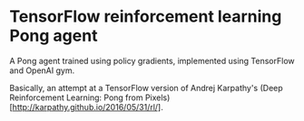 # TensorFlow reinforcement learning Pong agent

A Pong agent trained using policy gradients, implemented using TensorFlow and
OpenAI gym.

Basically, an attempt at a TensorFlow version of Andrej Karpathy's
(Deep Reinforcement Learning: Pong from Pixels)[http://karpathy.github.io/2016/05/31/rl/].
